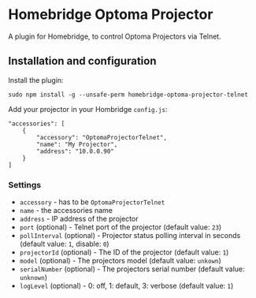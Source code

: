 # Homebridge Optoma Projector

A plugin for Homebridge, to control Optoma Projectors via Telnet.

## Installation and configuration

Install the plugin:

```
sudo npm install -g --unsafe-perm homebridge-optoma-projector-telnet
```

Add your projector in your Hombridge `config.js`:

```
"accessories": [
    {
        "accessory": "OptomaProjectorTelnet",
        "name": "My Projector",
        "address": "10.0.0.90"
    }
]
```

### Settings

  * `accessory` - has to be `OptomaProjectorTelnet`
  * `name` - the accessories name
  * `address` - IP address of the projector
  * `port` (optional) - Telnet port of the projector (default value: `23`)
  * `pollInterval` (optional) - Projector status polling interval in seconds (default value: `1`,  disable: `0`)
  * `projectorId` (optional) - The ID of the projector (default value: `1`)
  * `model` (optional) - The projectors model (default value: `unkown`)
  * `serialNumber` (optional) - The projectors serial number (default value: `unknown`)
  * `logLevel` (optional) - 0: off, 1: default, 3: verbose (default value: `1`)
